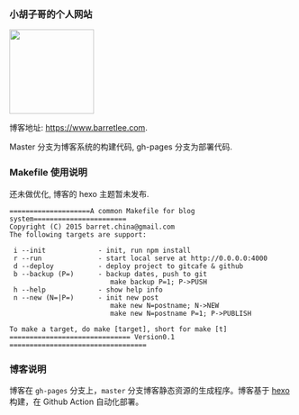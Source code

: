 ### 小胡子哥的个人网站

<a href="https://www.barretlee.com" target="_blank"><img src="https://img.alicdn.com/imgextra/i3/O1CN01tDYnfz23AWT1ag79p_!!6000000007215-2-tps-1200-1200.png" width="150" /></a>

博客地址: <https://www.barretlee.com>.

Master 分支为博客系统的构建代码, gh-pages 分支为部署代码.


### Makefile 使用说明

还未做优化, 博客的 hexo 主题暂未发布.

```
====================A common Makefile for blog system=======================
Copyright (C) 2015 barret.china@gmail.com
The following targets are support:

 i --init             - init, run npm install
 r --run              - start local serve at http://0.0.0.0:4000
 d --deploy           - deploy project to gitcafe & github
 b --backup (P=)      - backup dates, push to git
                         make backup P=1; P->PUSH
 h --help             - show help info
 n --new (N=|P=)      - init new post
                         make new N=postname; N->NEW
                         make new N=postname P=1; P->PUBLISH

To make a target, do make [target], short for make [t]
============================== Version0.1 ==================================
```

### 博客说明

博客在 `gh-pages` 分支上，`master` 分支博客静态资源的生成程序。博客基于 [hexo](https://hexo.io) 构建，在 Github Action 自动化部署。
